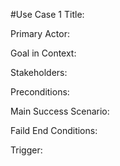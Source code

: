 #Use Case 1
Title:

Primary Actor:

Goal in Context:

Stakeholders:

Preconditions:

Main Success Scenario:

Faild End Conditions:

Trigger:
